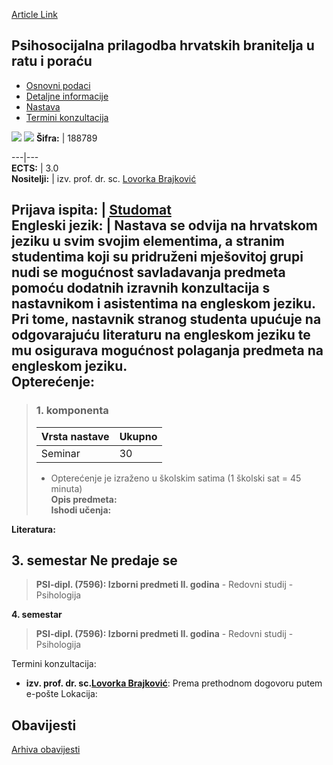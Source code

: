 [Article Link](https://www.fhs.hr/predmet/pphburp)

## Psihosocijalna prilagodba hrvatskih branitelja u ratu i poraću
  * [Osnovni podaci](https://www.fhs.hr/predmet/pphburp#v1id-523808_899090_1_0 "Osnovni podaci")
  * [Detaljne informacije](https://www.fhs.hr/predmet/pphburp#v1id-523808_899090_1_1 "Detaljne informacije")
  * [Nastava](https://www.fhs.hr/predmet/pphburp#v1id-523808_899090_1_2 "Nastava")
  * [Termini konzultacija](https://www.fhs.hr/predmet/pphburp#v1id-523808_899090_1_3 "Termini konzultacija")


[![](https://www.fhs.hr/img/flags/gif/hr.gif)](https://www.fhs.hr/predmet/pphburp) [![](https://www.fhs.hr/img/flags/gif/gb.gif)](https://www.fhs.hr/en/course/paocwviwad)
**Šifra:** |  188789  
  
---|---  
**ECTS:** |  3.0   
**Nositelji:** |  izv. prof. dr. sc. [Lovorka Brajković](https://www.fhs.hr/djelatnik/lovorka.brajkovic)   
  
**Prijava ispita:** |  [Studomat](http://www.isvu.hr/studomat)  
**Engleski jezik:** |  Nastava se odvija na hrvatskom jeziku u svim svojim elementima, a stranim studentima koji su pridruženi mješovitoj grupi nudi se mogućnost savladavanja predmeta pomoću dodatnih izravnih konzultacija s nastavnikom i asistentima na engleskom jeziku. Pri tome, nastavnik stranog studenta upućuje na odgovarajuću literaturu na engleskom jeziku te mu osigurava mogućnost polaganja predmeta na engleskom jeziku.   
**Opterećenje:**  
---  
> ### 1. komponenta
> | Vrsta nastave | Ukupno  
> ---|---  
> Seminar | 30  
> * Opterećenje je izraženo u školskim satima (1 školski sat = 45 minuta)   
**Opis predmeta:**  
> **Ishodi učenja:**  

  
**Literatura:**  

  
**3. semestar** Ne predaje se  
---  
> **PSI-dipl. (7596): Izborni predmeti II. godina** - Redovni studij - Psihologija  
>   
  
**4. semestar**  
> **PSI-dipl. (7596): Izborni predmeti II. godina** - Redovni studij - Psihologija  
>   
Termini konzultacija: 
  * **izv. prof. dr. sc.[Lovorka Brajković](https://www.fhs.hr/djelatnik/lovorka.brajkovic)**: 
Prema prethodnom dogovoru putem e-pošte
Lokacija: 


## Obavijesti
[Arhiva obavijesti](https://www.fhs.hr/predmet/pphburp?@=215lt#news_113989 "Arhiva obavijesti")
